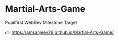 # Martial-Arts-Game
Pupilfirst WebDev Milestone Target

👉
https://amsanjeev28.github.io/Martial-Arts-Game/
